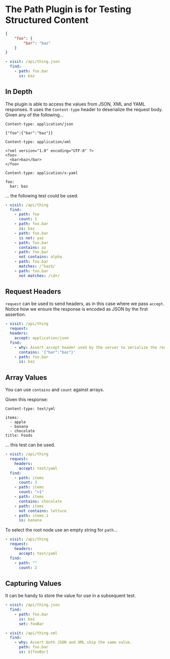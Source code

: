 # The Path Plugin is for Testing Structured Content

```json
{
    "foo": {
        "bar": "baz"
    }
}
```

```yaml
- visit: /api/thing.json
  find:
    - path: foo.bar
      is: baz
```      

## In Depth

The plugin is able to access the values from JSON, XML and YAML responses. It uses the `Content-type` header to deserialize the request body. Given any of the following...

```text
Content-type: application/json

{"foo":{"bar":"baz"}}
```

```text
Content-type: application/xml

<?xml version="1.0" encoding="UTF-8" ?>
<foo>
  <bar>baz</bar>
</foo>
```

```text
Content-type: application/x-yaml

foo:
  bar: baz
```

... the following test could be used.

```yaml
- visit: /api/thing
  find:
    - path: foo
      count: 1
    - path: foo.bar
      is: baz
    - path: foo.bar
      is not: yaz
    - path: foo.bar
      contains: az
    - path: foo.bar
      not contains: alpha
    - path: foo.bar
      matches: /^baz$/
    - path: foo.bar
      not matches: /\d+/
```

## Request Headers

`request` can be used to send headers, as in this case where we pass `accept`. Notice how we ensure the response is encoded as JSON by the first assertion.

```yaml
- visit: /api/thing
  request:
  headers:
    accept: application/json
  find:
    - why: Assert accept header used by the server to serialize the request.
      contains: '{"bar":"baz"}'
    - path: foo.bar
      is: baz
```      

## Array Values

You can use `contains` and `count` against arrays.

Given this response:

```text
Content-type: text/yml

items:
  - apple
  - banana
  - chocolate
title: Foods
```

... this test can be used.

```yaml
- visit: /api/thing
  request:
    headers:
      accept: text/yaml
  find:
    - path: items
      count: 3
    - path: items
      count: ">1"
    - path: items
      contains: chocolate
    - path: items
      not contains: lettuce
    - path: items.1
      is: banana
```

To select the root node use an empty string for `path`...

```yaml
- visit: /api/thing
  request:
    headers:
      accept: text/yaml
  find:
    - path: ""
      count: 2
```
## Capturing Values

It can be handy to store the value for use in a subsequent test.

```yaml
- visit: /api/thing.json
  find:
    - path: foo.bar
      is: baz
      set: fooBar

- visit: /api/thing.xml
  find:
    - why: Assert both JSON and XML ship the same value.
      path: foo.bar
      is: ${fooBar}
```
